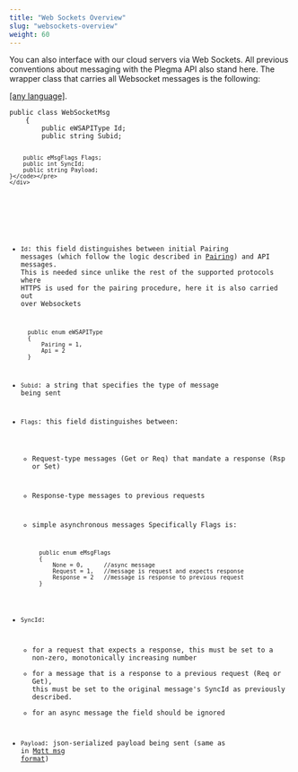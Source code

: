 ```yaml
---
title: "Web Sockets Overview"
slug: "websockets-overview"
weight: 60
---
```



You can also interface with our cloud servers via Web Sockets. All previous conventions about messaging with the Plegma API also stand here. The wrapper class that carries all Websocket messages is the following:

<div id="code1_container">
    <div class="block-code block-show-code" type="section.type">
        <div class="code-tabs">
          <div data-lang="any" class="tab on">
            <a href="javascript: showCode('code1_container', 'any');"><span>[any language]</span></a><span>.</span>
          </div>
        </div>
<pre id="any"><code>public class WebSocketMsg
    {
        public eWSAPIType Id;
        public string Subid;
        
        public eMsgFlags Flags;
        public int SyncId;
        public string Payload;
    }</code></pre>
    </div>
</div>

* `Id`: this field distinguishes between initial Pairing messages (which follow the logic described in [Pairing](/apis/plegma/pairing-overview/)) and API messages. This is needed since unlike the rest of the supported protocols where HTTPS is used for the pairing procedure, here it is also carried out over Websockets

        public enum eWSAPIType
        {
            Pairing = 1,
            Api = 2
        }

* `Subid`: a string that specifies the type of message being sent

* `Flags`: this field distinguishes between:

    * Request-type messages (Get or Req) that mandate a response (Rsp or Set)
    * Response-type messages to previous requests
    * simple asynchronous messages
      Specifically Flags is:

            public enum eMsgFlags
            {
                None = 0,      //async message
                Request = 1,   //message is request and expects response
                Response = 2   //message is response to previous request
            }

* `SyncId`:
    * for a request that expects a response, this must be set to a non-zero, monotonically increasing number
    * for a message that is a response to a previous request (Req or Get), this must be set to the original message's SyncId as previously described.
    * for an async message the field should be ignored
* `Payload`: json-serialized payload being sent (same as in [Mqtt msg format](/apis/plegma/mqtt/message-format/))
